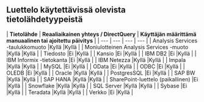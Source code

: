 ## <a name="list-of-available-data-source-types"></a>Luettelo käytettävissä olevista tietolähdetyypeistä

| **Tietolähde** | **Reaaliaikainen yhteys / DirectQuery** | **Käyttäjän määrittämä manuaalinen tai ajoitettu päivitys** |
| --- | --- | --- | --- |
| Analysis Services -taulukkomuoto |Kyllä |Kyllä |
| Moniulotteinen Analysis Services -muoto |Kyllä |Kyllä |
| Tiedosto |Ei |Kyllä |
| Kansio |Ei |Kyllä |
| IBM DB2 |Ei |Kyllä |
| IBM Informix -tietokanta |Ei |Kyllä |
| IBM Netezza |Kyllä |Kyllä |
| Impala |Kyllä |Kyllä |
| MySQL |Ei |Kyllä |
| OData |Ei |Kyllä |
| ODBC |Ei |Kyllä |
| OLEDB |Ei |Kyllä |
| Oracle |Kyllä |Kyllä |
| PostgresSQL |Ei |Kyllä |
| SAP BW |Kyllä |Kyllä |
| SAP HANA |Kyllä |Kyllä |
| SharePoint-luettelo (paikallinen) |Ei |Kyllä |
| Snowflake |Kyllä |Kyllä |
| SQL Server |Kyllä |Kyllä |
| Sybase |Ei |Kyllä |
| Teradata |Kyllä |Kyllä |
| Verkko |Ei |Kyllä |

